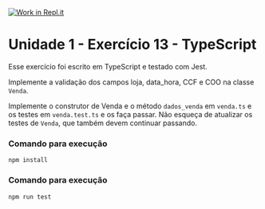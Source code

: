 [![Work in Repl.it](https://classroom.github.com/assets/work-in-replit-14baed9a392b3a25080506f3b7b6d57f295ec2978f6f33ec97e36a161684cbe9.svg)](https://classroom.github.com/online_ide?assignment_repo_id=3394608&assignment_repo_type=AssignmentRepo)
# Unidade 1 - Exercício 13 - TypeScript
Esse exercício foi escrito em TypeScript e testado com Jest.

Implemente a validação dos campos loja, data_hora, CCF e COO na classe `Venda`.

Implemente o construtor de Venda e o método `dados_venda` em `venda.ts` e os testes em `venda.test.ts` e os faça passar. Não esqueça de atualizar os testes de `Venda`, que também devem continuar passando.

### Comando para execução
`npm install`

### Comando para execução
`npm run test`

